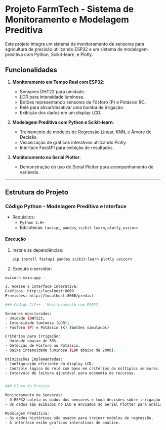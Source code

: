 # Projeto FarmTech - Sistema de Monitoramento e Modelagem Preditiva

Este projeto integra um sistema de monitoramento de sensores para agricultura de precisão utilizando ESP32 e um sistema de modelagem preditiva com Python, Scikit-learn, e Plotly. 

## Funcionalidades
1. **Monitoramento em Tempo Real com ESP32**:
   - Sensores DHT22 para umidade.
   - LDR para intensidade luminosa.
   - Botões representando sensores de Fósforo (P) e Potássio (K).
   - Relé para ativar/desativar uma bomba de irrigação.
   - Exibição dos dados em um display LCD.

2. **Modelagem Preditiva com Python e Scikit-learn**:
   - Treinamento de modelos de Regressão Linear, KNN, e Árvore de Decisão.
   - Visualização de gráficos interativos utilizando Plotly.
   - Interface FastAPI para exibição de resultados.

3. **Monitoramento no Serial Plotter**:
   - Demonstração do uso do Serial Plotter para acompanhamento de variáveis.

---

## Estrutura do Projeto

### Código Python - Modelagem Preditiva e Interface
- Requisitos: 
  - `Python 3.9+`
  - Bibliotecas: `fastapi`, `pandas`, `scikit-learn`, `plotly`, `uvicorn`

#### Execução
1. Instale as dependências:
   ```bash
   pip install fastapi pandas scikit-learn plotly uvicorn

2. Execute o servidor:
  ```bash
  uvicorn main:app --
  
3. Acesse a interface interativa:
  Gráficos: http://localhost:8000
  Previsões: http://localhost:8000/predict

### Código C/C++ - Monitoramento com ESP32

Sensores monitorados:
 - Umidade (DHT22);
 - Intensidade luminosa (LDR);
 - Fósforo (P) e Potássio (K) (botões simulados)

Critérios para irrigação:
 - Umidade abaixo de 50%.
 - Detecção de Fósforo ou Potássio.
 - Baixa intensidade luminosa (LDR abaixo de 2000).

Otimizações Implementadas:
 - Configuração eficiente do display LCD.
 - Controle lógico do relé com base em critérios de múltiplos sensores.
 - Intervalo de leitura ajustável para economia de recursos.


### Fluxo do Projeto

Monitoramento de Sensores:
 - O ESP32 coleta os dados dos sensores e toma decisões sobre irrigação.
 - Os dados são exibidos no LCD e enviados ao Serial Plotter para análise.

Modelagem Preditiva:
 - Os dados históricos são usados para treinar modelos de regressão.
 - A interface exibe gráficos interativos de análise.